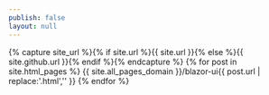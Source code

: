 ```yaml
---
publish: false
layout: null
---
```


{% capture site_url %}{% if site.url %}{{ site.url }}{% else %}{{ site.github.url }}{% endif %}{% endcapture %}
{% for post in site.html_pages %}
{{ site.all_pages_domain }}/blazor-ui{{ post.url | replace:'.html','' }}
{% endfor %}

